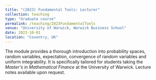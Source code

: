 ```yaml
---
title: "(2023) Fundamental Tools: Lecturer"
collection: teaching
type: "Graduate course"
permalink: /teaching/2023FundamentalTools
venue: "University of Warwick, Warwick Business School"
date: 2023-10-01
location: "Coventry, UK"
---
```


The module provides a thorough introduction into probability spaces, random variables, expectation, convergence of random variables and uniform integrability. It is specifically tailored for students taking the *Master's in Mathematical Finance* at the University of Warwick. Lecture notes available upon request.
